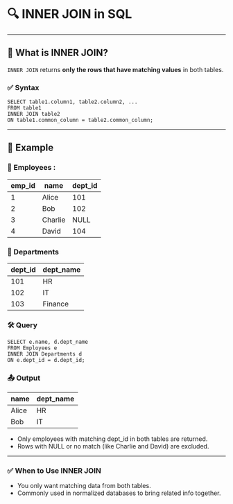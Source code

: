 # 🔍 INNER JOIN in SQL

---
## 📘 What is INNER JOIN?
`INNER JOIN` returns **only the rows that have matching values** in both tables.


### ✅ Syntax

```roomsql
SELECT table1.column1, table2.column2, ...
FROM table1
INNER JOIN table2
ON table1.common_column = table2.common_column;
```
---
## 🧩 Example
### 🧑 Employees :
| emp_id | name    | dept_id |
| ------ | ------- | -------- |
| 1      | Alice   | 101      |
| 2      | Bob     | 102      |
| 3      | Charlie | NULL     |
| 4      | David   | 104      |
### 🏢 Departments
| dept_id | dept_name |
| ------- | --------- |
| 101     | HR        |
| 102     | IT        |
| 103     | Finance   |

### 🛠 Query
```roomsql
SELECT e.name, d.dept_name
FROM Employees e
INNER JOIN Departments d
ON e.dept_id = d.dept_id;
```
### 📤 Output
| name  | dept_name |
| ----- | --------- |
| Alice | HR        |
| Bob   | IT        |

* Only employees with matching dept_id in both tables are returned.
* Rows with NULL or no match (like Charlie and David) are excluded.
---
### ✅ When to Use INNER JOIN
* You only want matching data from both tables.
* Commonly used in normalized databases to bring related info together.
